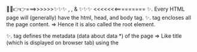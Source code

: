 
🧑‍💻👉👉===>>>>>>✨✨✨ <html>, <head>, & <body>  ✨✨✨ <<<<<<<=========
✨. Every HTML page will (generally) have the html, head, and body tag.
✨. <html> tag encloses all the page content.
    => Hence it is also called the root element.

✨. <head> tag defines the metadata (data about data *) of the page
    => Like title (which is displayed on browser tab) using the <title> tag
    => Meta tag which can be used to defined author and keywords for the page
    => Fonts for the page
    => Styles etc.

✨. <body> tag contains the content which is displayed inside the browser window as a page.

✨.The <!DOCTYPE html> declaration defines that this document is an HTML5 document.

✨.The <html> element is the root element of an HTML page.

✨.The <head> element contains meta information about the HTML page.  

✨.The <title> element specifies a title for the HTML page (which is shown in the browser's title bar or in the page's tab). 

✨.The <body> element defines the document's body, and is a container for all the visible contents, such as headings, paragraphs, images, hyperlinks, tables, lists, etc.. 

✨.The <h1> element defines a large heading. 

✨.The <p> element defines a paragraph. 

:::::::::::::::   ✨✨✨  1.EMPTY ELEMENTS ✨✨✨  ::::::::::::::
 => Some HTML elements have no content (like the <br> element). 
 => These elements are called empty elements. 
 =>Empty elements do not have an end tag!


::::::::::::  ✨✨✨ HTML Page Structure   ✨✨✨  :::::::::::::::

        Below is a visualization of an HTML page structure:

        <html>
        <head>
        <title>Page title</title>
        </head>
        <body>
        <h1>This is a heading</h1>
        <p>This is a paragraph.</p>
        <p>This is another paragraph.</p>
        </body>
        </html>

        => The content inside the <body> section will be displayed in a browser. 
        =>The content inside the <title> element will be shown in the browser's title bar or in the page's tab.
        => While using <br/> tag with help start from new line rather then using new <ptag> while allocate some new vertical space.!!!


:::::::::::::    ✨✨✨  The <!DOCTYPE> Declaration  ✨✨✨   :::::::::::::
    =>The <!DOCTYPE> declaration represents the document type, and helps browsers to display web pages correctly.

    =>It must only appear once, at the top of the page (before any HTML tags).

    =>The <!DOCTYPE> declaration is not case sensitive.

    =>The <!DOCTYPE> declaration for HTML5 is:
        🌟<!DOCTYPE html>



::::::::::   ✨✨✨    HTML Headings   ✨✨✨       ::::::::::::
    =>HTML headings are defined with the <h1> to <h6> tags.

    => <h1> defines the most important heading. 
    => <h6> defines the least important heading: 

        Example:-
        <h1>This is heading 1</h1>
        <h2>This is heading 2</h2>
        <h3>This is heading 3</h3>


:::::::::  ✨✨✨  HTML Paragraphs  ✨✨✨     :::::::::::
    => HTML paragraphs are defined with the <p> tag:

    => Example:-
    <p>This is a paragraph.</p>
    <p>This is another paragraph.</p>




::::::::::✨✨✨ HTML Links ✨✨✨:::::::::::
    => HTML links are defined with the <a> tag:

    => Example:-
    <a href="https://www.w3schools.com">This is a link</a>

    => The link's destination is specified in the href attribute. 

    =>Attributes are used to provide additional information about HTML elements.

::::::::::::  ✨✨✨ HTML Lists  ✨✨✨  :::::::::::::::::
        => Often we need to provide a list on a page - for content or links.

        => Two types of list:-
            🌟Unordered or Bulleted Lists created by <ul>.
            🌟Ordered or Numbered Lists created by <ol>.

        => Each item under the list must be enclosed in its own <li> tag to denote it as a list item.



::::::::::    ✨✨✨ HTML ATTRIBUTES  ✨✨✨    ::::::::::::::
        => All HTML elements can have attributes.

        => The href attribute of <a> specifies the URL of the page the link goes to.

        => The src attribute of <img> specifies the path to the image to be displayed.

        => The width and height attributes of <img> provide size information for images.

        => The alt attribute of <img> provides an alternate text for an image.

        => The style attribute is used to add styles to an element, such as color, font, size, and more.

        => The lang attribute of the <html> tag declares the language of the Web page.

        => The title attribute defines some extra information about an element.

       => Attributes provides additional information about elements.
       => Always specified in the start tag.
       => Attributes usually come in name/value pairs like: name="value".
       
